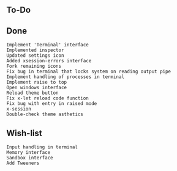 To-Do
-----

Done
----
    Implement 'Terminal' interface
    Implemented inspector
    Updated settings icon
    Added xsession-errors interface
    Fork remaining icons
    Fix bug in terminal that locks system on reading output pipe
    Implement handling of processes in terminal
    Implement raise to top
    Open windows interface
    Reload theme button
    Fix x-let reload code function
    Fix bug with entry in raised mode
    x-session 
    Double-check theme asthetics

Wish-list
---------
    Input handling in terminal
    Memory interface
    Sandbox interface
    Add Tweeners
